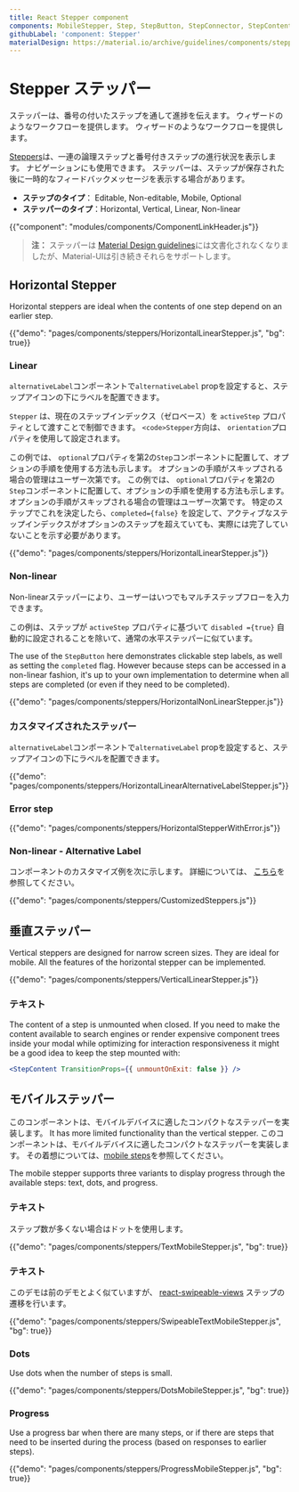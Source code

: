 ```yaml
---
title: React Stepper component
components: MobileStepper, Step, StepButton, StepConnector, StepContent, StepIcon, StepLabel, Stepper
githubLabel: 'component: Stepper'
materialDesign: https://material.io/archive/guidelines/components/steppers.html
---
```


# Stepper ステッパー

<p class="description">ステッパーは、番号の付いたステップを通して進捗を伝えます。 ウィザードのようなワークフローを提供します。 ウィザードのようなワークフローを提供します。</p>

[Steppers](https://material.io/archive/guidelines/components/steppers.html)は、一連の論理ステップと番号付きステップの進行状況を表示します。 ナビゲーションにも使用できます。 ステッパーは、ステップが保存された後に一時的なフィードバックメッセージを表示する場合があります。

- **ステップのタイプ**： Editable, Non-editable, Mobile, Optional
- **ステッパーのタイプ**：Horizontal, Vertical, Linear, Non-linear

{{"component": "modules/components/ComponentLinkHeader.js"}}

> **注：** ステッパーは [Material Design guidelines](https://material.io/)には文書化されなくなりましたが、Material-UIは引き続きそれらをサポートします。

## Horizontal Stepper

Horizontal steppers are ideal when the contents of one step depend on an earlier step.

{{"demo": "pages/components/steppers/HorizontalLinearStepper.js", "bg": true}}

### Linear

`alternativeLabel`コンポーネントで`alternativeLabel` propを設定すると、ステップアイコンの下にラベルを配置できます。

`Stepper` は、現在のステップインデックス（ゼロベース）を `activeStep` プロパティとして渡すことで制御できます。 `<code>Stepper`方向は、 `orientation`プロパティを使用して設定されます。

この例では、 `optional`プロパティを第2の`Step`コンポーネントに配置して、オプションの手順を使用する方法も示します。 オプションの手順がスキップされる場合の管理はユーザー次第です。 この例では、 `optional`プロパティを第2の`Step`コンポーネントに配置して、オプションの手順を使用する方法も示します。 オプションの手順がスキップされる場合の管理はユーザー次第です。 特定のステップでこれを決定したら、`completed={false}` を設定して、アクティブなステップインデックスがオプションのステップを超えていても、実際には完了していないことを示す必要があります。

{{"demo": "pages/components/steppers/HorizontalLinearStepper.js"}}

### Non-linear

Non-linearステッパーにより、ユーザーはいつでもマルチステップフローを入力できます。

この例は、ステップが `activeStep` プロパティに基づいて `disabled ={true}` 自動的に設定されることを除いて、通常の水平ステッパーに似ています。

The use of the `StepButton` here demonstrates clickable step labels, as well as setting the `completed` flag. However because steps can be accessed in a non-linear fashion, it's up to your own implementation to determine when all steps are completed (or even if they need to be completed).

{{"demo": "pages/components/steppers/HorizontalNonLinearStepper.js"}}

### カスタマイズされたステッパー

`alternativeLabel`コンポーネントで`alternativeLabel` propを設定すると、ステップアイコンの下にラベルを配置できます。

{{"demo": "pages/components/steppers/HorizontalLinearAlternativeLabelStepper.js"}}

### Error step

{{"demo": "pages/components/steppers/HorizontalStepperWithError.js"}}

### Non-linear - Alternative Label

コンポーネントのカスタマイズ例を次に示します。 詳細については、 [こちら](/customization/how-to-customize/)を参照してください。

{{"demo": "pages/components/steppers/CustomizedSteppers.js"}}

## 垂直ステッパー

Vertical steppers are designed for narrow screen sizes. They are ideal for mobile. All the features of the horizontal stepper can be implemented.

{{"demo": "pages/components/steppers/VerticalLinearStepper.js"}}

### テキスト

The content of a step is unmounted when closed. If you need to make the content available to search engines or render expensive component trees inside your modal while optimizing for interaction responsiveness it might be a good idea to keep the step mounted with:

```jsx
<StepContent TransitionProps={{ unmountOnExit: false }} />
```

## モバイルステッパー

このコンポーネントは、モバイルデバイスに適したコンパクトなステッパーを実装します。 It has more limited functionality than the vertical stepper. このコンポーネントは、モバイルデバイスに適したコンパクトなステッパーを実装します。 その着想については、[mobile steps](https://material.io/archive/guidelines/components/steppers.html#steppers-types-of-steps)を参照してください。

The mobile stepper supports three variants to display progress through the available steps: text, dots, and progress.

### テキスト

ステップ数が多くない場合はドットを使用します。

{{"demo": "pages/components/steppers/TextMobileStepper.js", "bg": true}}

### テキスト

このデモは前のデモとよく似ていますが、 [react-swipeable-views](https://github.com/oliviertassinari/react-swipeable-views) ステップの遷移を行います。

{{"demo": "pages/components/steppers/SwipeableTextMobileStepper.js", "bg": true}}

### Dots

Use dots when the number of steps is small.

{{"demo": "pages/components/steppers/DotsMobileStepper.js", "bg": true}}

### Progress

Use a progress bar when there are many steps, or if there are steps that need to be inserted during the process (based on responses to earlier steps).

{{"demo": "pages/components/steppers/ProgressMobileStepper.js", "bg": true}}
